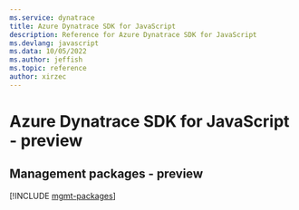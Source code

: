 ```yaml
---
ms.service: dynatrace
title: Azure Dynatrace SDK for JavaScript
description: Reference for Azure Dynatrace SDK for JavaScript
ms.devlang: javascript
ms.data: 10/05/2022
ms.author: jeffish
ms.topic: reference
author: xirzec
---
```

# Azure Dynatrace SDK for JavaScript - preview

## Management packages - preview
[!INCLUDE [mgmt-packages](dynatrace-mgmt-index.md)]
